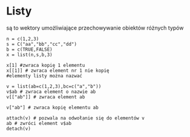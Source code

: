 Listy
=========================
są to wektory umożliwiające przechowywanie obiektów różnych typów

```
n = c(1,2,3)
s = C("aa","bb","cc","dd")
b = c(TRUE,FALSE)
x = list(n,s,b,3)

x[1] #zwraca kopię 1 elementu
x[[1]] # zwraca element nr 1 nie kopię
#elementy listy można nazwać

v = list(ab=c(1,2,3),bc=c("a","b"))
v$ab # zwraca element o nazwie ab
v[["ab"]] # zwraca element ab

v["ab"] # zwraca kopię elementu ab

attach(v) # pozwala na odwołanie się do elementów v
ab # zwróci element v$ab
detach(v)
```
